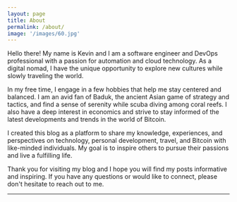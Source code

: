 ```yaml
---
layout: page
title: About
permalink: /about/
image: '/images/60.jpg'
---
```


Hello there! My name is Kevin and I am a software engineer and DevOps professional with a passion for automation and cloud technology. As a digital nomad, I have the unique opportunity to explore new cultures while slowly traveling the world.

In my free time, I engage in a few hobbies that help me stay centered and balanced. I am an avid fan of Baduk, the ancient Asian game of strategy and tactics, and find a sense of serenity while scuba diving among coral reefs. I also have a deep interest in economics and strive to stay informed of the latest developments and trends in the world of Bitcoin.

I created this blog as a platform to share my knowledge, experiences, and perspectives on technology, personal development, travel, and Bitcoin with like-minded individuals. My goal is to inspire others to pursue their passions and live a fulfilling life.

Thank you for visiting my blog and I hope you will find my posts informative and inspiring. If you have any questions or would like to connect, please don't hesitate to reach out to me.

<hr>